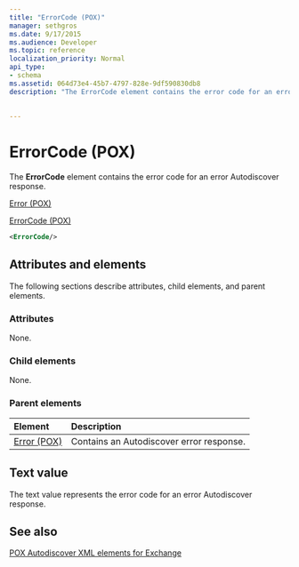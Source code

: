 ```yaml
---
title: "ErrorCode (POX)"
manager: sethgros
ms.date: 9/17/2015
ms.audience: Developer
ms.topic: reference
localization_priority: Normal
api_type:
- schema
ms.assetid: 064d73e4-45b7-4797-828e-9df590830db8
description: "The ErrorCode element contains the error code for an error Autodiscover response."
 
 
---
```


# ErrorCode (POX)

The **ErrorCode** element contains the error code for an error Autodiscover response. 
  
[Error (POX)](error-pox.md)
  
[ErrorCode (POX)](errorcode-pox.md)
  
```xml
<ErrorCode/>
```

## Attributes and elements

The following sections describe attributes, child elements, and parent elements.
  
### Attributes

None.
  
### Child elements

None.
  
### Parent elements

|**Element**|**Description**|
|:-----|:-----|
|[Error (POX)](error-pox.md) <br/> |Contains an Autodiscover error response.  <br/> |
   
## Text value

The text value represents the error code for an error Autodiscover response.
  
## See also



[POX Autodiscover XML elements for Exchange](pox-autodiscover-xml-elements-for-exchange.md)

